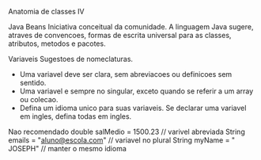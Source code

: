 
Anatomia de classes IV

Java Beans
Iniciativa conceitual da comunidade.
A linguagem Java sugere, atraves de convencoes, formas de escrita universal 
para as classes, atributos, metodos e pacotes.

Variaveis
Sugestoes de nomeclaturas.
- Uma variavel deve ser clara, sem abreviacoes ou definicoes sem sentido.
- Uma variavel e sempre no singular, exceto quando se referir a um array ou colecao.
- Defina um idioma unico para suas variaveis. Se declarar uma variavel em ingles, defina todas em ingles.

Nao recomendado
double salMedio = 1500.23 // varivel abreviada
String emails = "aluno@escola.com" // variavel no plural
String myName = " JOSEPH"  // manter o mesmo idioma





